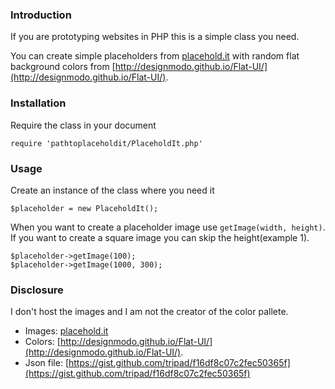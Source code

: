### Introduction

If you are prototyping websites in PHP this is a simple class you need. 

You can create simple placeholders from [placehold.it](http://placehold.it) with random flat background colors from [http://designmodo.github.io/Flat-UI/](http://designmodo.github.io/Flat-UI/).

### Installation

Require the class in your document 

```
require 'pathtoplaceholdit/PlaceholdIt.php'
```

### Usage

Create an instance of the class where you need it
```
$placeholder = new PlaceholdIt();

```


When you want to create a placeholder image use ```getImage(width, height)```. If you want to create a square image you can skip the height(example 1).


```
$placeholder->getImage(100);
$placeholder->getImage(1000, 300);
```

### Disclosure

I don't host the images and I am not the creator of the color pallete. 

* Images: [placehold.it](http://placehold.it)
* Colors: [http://designmodo.github.io/Flat-UI/](http://designmodo.github.io/Flat-UI/).
* Json file: [https://gist.github.com/tripad/f16df8c07c2fec50365f](https://gist.github.com/tripad/f16df8c07c2fec50365f)